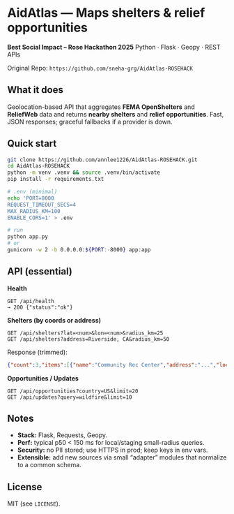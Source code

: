 # AidAtlas — Maps shelters & relief opportunities

**Best Social Impact – Rose Hackathon 2025**
Python · Flask · Geopy · REST APIs

Original Repo: `https://github.com/sneha-grg/AidAtlas-ROSEHACK`

## What it does

Geolocation-based API that aggregates **FEMA OpenShelters** and **ReliefWeb** data and returns **nearby shelters** and **relief opportunities**. Fast, JSON responses; graceful fallbacks if a provider is down.

## Quick start

```bash
git clone https://github.com/annlee1226/AidAtlas-ROSEHACK.git
cd AidAtlas-ROSEHACK
python -m venv .venv && source .venv/bin/activate
pip install -r requirements.txt

# .env (minimal)
echo 'PORT=8000
REQUEST_TIMEOUT_SECS=4
MAX_RADIUS_KM=100
ENABLE_CORS=1' > .env

# run
python app.py
# or
gunicorn -w 2 -b 0.0.0.0:${PORT:-8000} app:app
```

## API (essential)

**Health**

```
GET /api/health
→ 200 {"status":"ok"}
```

**Shelters (by coords or address)**

```
GET /api/shelters?lat=<num>&lon=<num>&radius_km=25
GET /api/shelters?address=Riverside, CA&radius_km=50
```

Response (trimmed):

```json
{"count":3,"items":[{"name":"Community Rec Center","address":"...","location":{"lat":33.98,"lon":-117.37},"distance_km":2.1,"status":"open","source":"FEMA"}]}
```

**Opportunities / Updates**

```
GET /api/opportunities?country=US&limit=20
GET /api/updates?query=wildfire&limit=10
```

## Notes

* **Stack:** Flask, Requests, Geopy.
* **Perf:** typical p50 < 150 ms for local/staging small-radius queries.
* **Security:** no PII stored; use HTTPS in prod; keep keys in env vars.
* **Extensible:** add new sources via small “adapter” modules that normalize to a common schema.

## License

MIT (see `LICENSE`).
